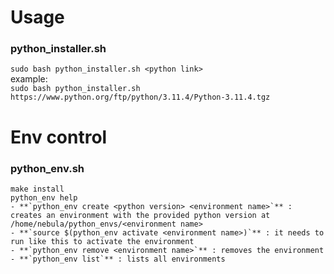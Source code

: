 # Usage


### python_installer.sh
``` sudo bash python_installer.sh <python link> ```
<br>
example:
<br>
``` sudo bash python_installer.sh https://www.python.org/ftp/python/3.11.4/Python-3.11.4.tgz ```

# Env control

### python_env.sh
```
make install
python_env help
- **`python_env create <python version> <environment name>`** : creates an environment with the provided python version at /home/nebula/python_envs/<environment name>
- **`source $(python_env activate <environment name>)`** : it needs to run like this to activate the environment
- **`python_env remove <environment name>`** : removes the environment
- **`python_env list`** : lists all environments
```